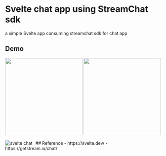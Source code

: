 # Svelte chat app using StreamChat sdk

a simple Svelte app consuming streamchat sdk for chat app 

## Demo
<p float="left">
<img src="svelte-chat-app/frontend/screenshots/sveltechat-app.png" width=250/>
<img src="svelte-chat-app/frontend/screenshots/sveltechat-app.png" width=250/>
  </p>
<img src="screenshots/sveltechat-app.png"
     alt="svelte chat"
     style="float: left; margin-right: 10px;" />
## Reference
- https://svelte.dev/
- https://getstream.io/chat/
